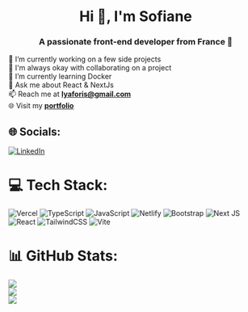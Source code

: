 <h1 align="center">Hi 👋, I'm Sofiane</h1>
<h3 align="center">A passionate front-end developer from France &#128640;</h3>

🔭 I’m currently working on a few side projects<br>
👯 I'm always okay with collaborating on a project<br>
🌱 I’m currently learning Docker<br>
💬 Ask me about React & NextJs<br>
📫 Reach me at **lyaforis@gmail.com**<br>
🌐 Visit my **[portfolio](https://sofiane-lyafori.vercel.app/)**


## 🌐 Socials:
[![LinkedIn](https://img.shields.io/badge/LinkedIn-%230077B5.svg?logo=linkedin&logoColor=white)](https://linkedin.com/in/sofiane-lyafori95) 

# 💻 Tech Stack:
![Vercel](https://img.shields.io/badge/vercel-%23000000.svg?style=for-the-badge&logo=vercel&logoColor=white) ![TypeScript](https://img.shields.io/badge/typescript-%23007ACC.svg?style=for-the-badge&logo=typescript&logoColor=white) ![JavaScript](https://img.shields.io/badge/javascript-%23323330.svg?style=for-the-badge&logo=javascript&logoColor=%23F7DF1E) ![Netlify](https://img.shields.io/badge/netlify-%23000000.svg?style=for-the-badge&logo=netlify&logoColor=#00C7B7) ![Bootstrap](https://img.shields.io/badge/bootstrap-%238511FA.svg?style=for-the-badge&logo=bootstrap&logoColor=white) ![Next JS](https://img.shields.io/badge/Next-black?style=for-the-badge&logo=next.js&logoColor=white) ![React](https://img.shields.io/badge/react-%2320232a.svg?style=for-the-badge&logo=react&logoColor=%2361DAFB) ![TailwindCSS](https://img.shields.io/badge/tailwindcss-%2338B2AC.svg?style=for-the-badge&logo=tailwind-css&logoColor=white) ![Vite](https://img.shields.io/badge/vite-%23646CFF.svg?style=for-the-badge&logo=vite&logoColor=white)
# 📊 GitHub Stats:
![](https://github-readme-stats.vercel.app/api?username=Ackarmen&theme=monokai&hide_border=false&include_all_commits=false&count_private=false)<br/>
![](https://github-readme-streak-stats.herokuapp.com/?user=Ackarmen&theme=monokai&hide_border=false)<br/>
![](https://github-readme-stats.vercel.app/api/top-langs/?username=Ackarmen&theme=monokai&hide_border=false&include_all_commits=false&count_private=false&layout=compact)

